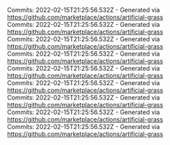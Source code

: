Commits: 2022-02-15T21:25:56.532Z - Generated via https://github.com/marketplace/actions/artificial-grass
<br>
Commits: 2022-02-15T21:25:56.532Z - Generated via https://github.com/marketplace/actions/artificial-grass
<br>
Commits: 2022-02-15T21:25:56.532Z - Generated via https://github.com/marketplace/actions/artificial-grass
<br>
Commits: 2022-02-15T21:25:56.532Z - Generated via https://github.com/marketplace/actions/artificial-grass
<br>
Commits: 2022-02-15T21:25:56.532Z - Generated via https://github.com/marketplace/actions/artificial-grass
<br>
Commits: 2022-02-15T21:25:56.532Z - Generated via https://github.com/marketplace/actions/artificial-grass
<br>
Commits: 2022-02-15T21:25:56.532Z - Generated via https://github.com/marketplace/actions/artificial-grass
<br>
Commits: 2022-02-15T21:25:56.532Z - Generated via https://github.com/marketplace/actions/artificial-grass
<br>
Commits: 2022-02-15T21:25:56.532Z - Generated via https://github.com/marketplace/actions/artificial-grass
<br>
